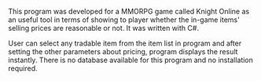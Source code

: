 This program was developed for a MMORPG game called Knight Online as an useful tool 
in terms of showing to player whether the in-game items' selling prices are reasonable or not.
It was written with C#.

User can select any tradable item from the item list in program and after setting 
the other parameters about pricing, program displays the result instantly.
There is no database available for this program and no installation required.
